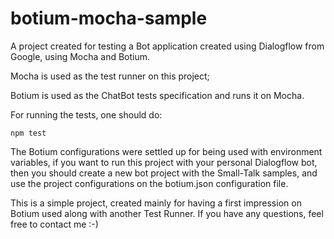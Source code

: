 # botium-mocha-sample
A project created for testing a Bot application created using Dialogflow from Google, using Mocha and Botium.

Mocha is used as the test runner on this project;

Botium is used as the ChatBot tests specification and runs it on Mocha.

For running the tests, one should do:

```npm test```

The Botium configurations were settled up for being used with environment variables, if you want to run this project with your personal Dialogflow bot, then you should create a new bot project with the Small-Talk samples, and use the project configurations on the botium.json configuration file.

This is a simple project, created mainly for having a first impression on Botium used along with another Test Runner.
If you have any questions, feel free to contact me :-)
